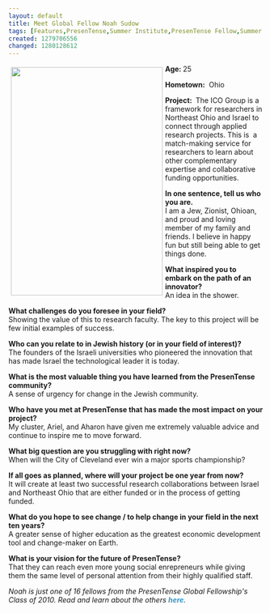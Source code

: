 ```yaml
---
layout: default
title: Meet Global Fellow Noah Sudow
tags: [Features,PresenTense,Summer Institute,PresenTense Fellow,Summer Fellowship,Global Fellow,Noah Sudow,ICO Group,Research Collaboration,Ohio Jewish community,Israel high-tech,PTI 10 interviews]
created: 1279706556
changed: 1280128612
---
```

<p><strong><img hspace="5" height="451" width="300" vspace="5" align="left" alt="" src="/files/a11.jpg" />Age: </strong>25</p>
<p><strong>Hometown:</strong>&nbsp; Ohio</p>
<p><strong>Project:&nbsp;</strong> The ICO Group is a framework for researchers in Northeast Ohio and Israel  to connect through applied research projects. This is&nbsp; a  match-making service for researchers to learn about other complementary  expertise and collaborative funding opportunities.</p>
<p><strong>In one sentence, tell us who you are.&nbsp;<br />
</strong>I am a Jew, Zionist, Ohioan, and proud and loving member of my family and  friends. I believe in happy fun but still being able to get things  done.</p>
<p><strong>What inspired you to embark on the path of an  innovator?<br />
</strong>An idea in the shower.</p>
<p><strong>What challenges do you foresee in your field?<br />
</strong>Showing the value of this to research faculty. The key to this project will be few initial examples of success.</p>
<p><strong>Who can you relate to in Jewish history (or in your  field of interest)?</strong><b><br />
</b>The founders of the Israeli universities who pioneered the innovation that has made Israel the technological leader it is today.</p>
<p><strong>What is the most valuable thing you have learned from  the PresenTense community?<br />
</strong>A sense of urgency for change in the Jewish community.</p>
<p><strong>Who have you met at PresenTense that has made the most  impact on your project?<br />
</strong>My cluster, Ariel, and Aharon have given me extremely valuable advice  and continue to inspire me to move forward.</p>
<p><strong>What big question are you struggling with right now?&nbsp;<br />
</strong>When will the City of Cleveland ever win a major sports championship?</p>
<p><strong>If all goes as planned, where will your project be one  year from now?<br />
</strong>It will create at least two successful research collaborations between Israel and Northeast Ohio that are either funded or in the process of getting funded.</p>
<p><strong>What do you hope to see change / to help change in  your field in the next ten years?<br />
</strong>A greater sense of higher education as the greatest economic development tool and change-maker on Earth.</p>
<p><strong>What is your vision for the future of PresenTense?<br />
</strong>That they can reach even more young social enrepreneurs while giving them the same level of personal attention from their highly qualified staff.</p>
<p><em>Noah is just one of 16 fellows from the PresenTense Global Fellowship's Class of 2010. Read and learn about the others&nbsp;<a style="text-decoration: none; font-weight: bold; color: rgb(51, 153, 204); " href="http://presentense.org/pti10-interviews">here</a>.</em></p>